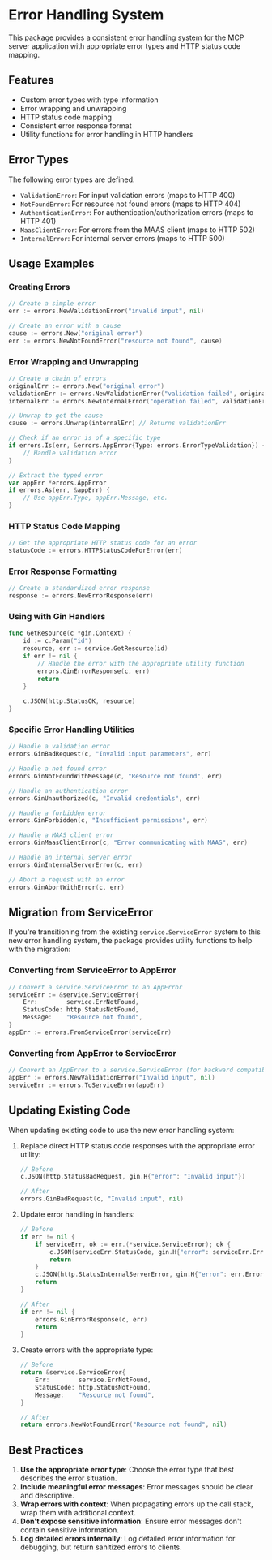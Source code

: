 # Error Handling System

This package provides a consistent error handling system for the MCP server application with appropriate error types and HTTP status code mapping.

## Features

- Custom error types with type information
- Error wrapping and unwrapping
- HTTP status code mapping
- Consistent error response format
- Utility functions for error handling in HTTP handlers

## Error Types

The following error types are defined:

- `ValidationError`: For input validation errors (maps to HTTP 400)
- `NotFoundError`: For resource not found errors (maps to HTTP 404)
- `AuthenticationError`: For authentication/authorization errors (maps to HTTP 401)
- `MaasClientError`: For errors from the MAAS client (maps to HTTP 502)
- `InternalError`: For internal server errors (maps to HTTP 500)

## Usage Examples

### Creating Errors

```go
// Create a simple error
err := errors.NewValidationError("invalid input", nil)

// Create an error with a cause
cause := errors.New("original error")
err := errors.NewNotFoundError("resource not found", cause)
```

### Error Wrapping and Unwrapping

```go
// Create a chain of errors
originalErr := errors.New("original error")
validationErr := errors.NewValidationError("validation failed", originalErr)
internalErr := errors.NewInternalError("operation failed", validationErr)

// Unwrap to get the cause
cause := errors.Unwrap(internalErr) // Returns validationErr

// Check if an error is of a specific type
if errors.Is(err, &errors.AppError{Type: errors.ErrorTypeValidation}) {
    // Handle validation error
}

// Extract the typed error
var appErr *errors.AppError
if errors.As(err, &appErr) {
    // Use appErr.Type, appErr.Message, etc.
}
```

### HTTP Status Code Mapping

```go
// Get the appropriate HTTP status code for an error
statusCode := errors.HTTPStatusCodeForError(err)
```

### Error Response Formatting

```go
// Create a standardized error response
response := errors.NewErrorResponse(err)
```

### Using with Gin Handlers

```go
func GetResource(c *gin.Context) {
    id := c.Param("id")
    resource, err := service.GetResource(id)
    if err != nil {
        // Handle the error with the appropriate utility function
        errors.GinErrorResponse(c, err)
        return
    }
    
    c.JSON(http.StatusOK, resource)
}
```

### Specific Error Handling Utilities

```go
// Handle a validation error
errors.GinBadRequest(c, "Invalid input parameters", err)

// Handle a not found error
errors.GinNotFoundWithMessage(c, "Resource not found", err)

// Handle an authentication error
errors.GinUnauthorized(c, "Invalid credentials", err)

// Handle a forbidden error
errors.GinForbidden(c, "Insufficient permissions", err)

// Handle a MAAS client error
errors.GinMaasClientError(c, "Error communicating with MAAS", err)

// Handle an internal server error
errors.GinInternalServerError(c, err)

// Abort a request with an error
errors.GinAbortWithError(c, err)
```

## Migration from ServiceError

If you're transitioning from the existing `service.ServiceError` system to this new error handling system, the package provides utility functions to help with the migration:

### Converting from ServiceError to AppError

```go
// Convert a service.ServiceError to an AppError
serviceErr := &service.ServiceError{
    Err:        service.ErrNotFound,
    StatusCode: http.StatusNotFound,
    Message:    "Resource not found",
}
appErr := errors.FromServiceError(serviceErr)
```

### Converting from AppError to ServiceError

```go
// Convert an AppError to a service.ServiceError (for backward compatibility)
appErr := errors.NewValidationError("Invalid input", nil)
serviceErr := errors.ToServiceError(appErr)
```

## Updating Existing Code

When updating existing code to use the new error handling system:

1. Replace direct HTTP status code responses with the appropriate error utility:
   ```go
   // Before
   c.JSON(http.StatusBadRequest, gin.H{"error": "Invalid input"})
   
   // After
   errors.GinBadRequest(c, "Invalid input", nil)
   ```

2. Update error handling in handlers:
   ```go
   // Before
   if err != nil {
       if serviceErr, ok := err.(*service.ServiceError); ok {
           c.JSON(serviceErr.StatusCode, gin.H{"error": serviceErr.Error()})
           return
       }
       c.JSON(http.StatusInternalServerError, gin.H{"error": err.Error()})
       return
   }
   
   // After
   if err != nil {
       errors.GinErrorResponse(c, err)
       return
   }
   ```

3. Create errors with the appropriate type:
   ```go
   // Before
   return &service.ServiceError{
       Err:        service.ErrNotFound,
       StatusCode: http.StatusNotFound,
       Message:    "Resource not found",
   }
   
   // After
   return errors.NewNotFoundError("Resource not found", nil)
   ```

## Best Practices

1. **Use the appropriate error type**: Choose the error type that best describes the error situation.
2. **Include meaningful error messages**: Error messages should be clear and descriptive.
3. **Wrap errors with context**: When propagating errors up the call stack, wrap them with additional context.
4. **Don't expose sensitive information**: Ensure error messages don't contain sensitive information.
5. **Log detailed errors internally**: Log detailed error information for debugging, but return sanitized errors to clients.